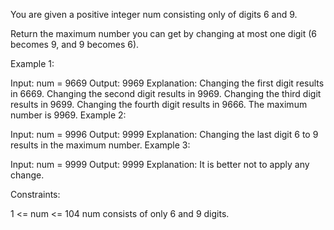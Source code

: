 You are given a positive integer num consisting only of digits 6 and 9.

Return the maximum number you can get by changing at most one digit (6 becomes 9, and 9 becomes 6).



Example 1:

Input: num = 9669
Output: 9969
Explanation:
Changing the first digit results in 6669.
Changing the second digit results in 9969.
Changing the third digit results in 9699.
Changing the fourth digit results in 9666.
The maximum number is 9969.
Example 2:

Input: num = 9996
Output: 9999
Explanation: Changing the last digit 6 to 9 results in the maximum number.
Example 3:

Input: num = 9999
Output: 9999
Explanation: It is better not to apply any change.


Constraints:

1 <= num <= 104
num consists of only 6 and 9 digits.